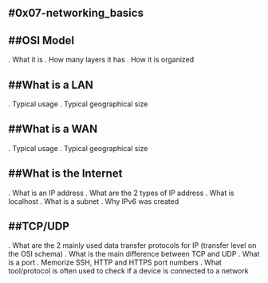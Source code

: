 #0x07-networking_basics
---

##OSI Model
---

. What it is
. How many layers it has
. How it is organized

##What is a LAN
---

. Typical usage
. Typical geographical size

##What is a WAN
---

. Typical usage
. Typical geographical size

##What is the Internet
---

. What is an IP address
. What are the 2 types of IP address
. What is localhost
. What is a subnet
. Why IPv6 was created

##TCP/UDP
---

. What are the 2 mainly used data transfer protocols for IP (transfer level on the OSI schema)
. What is the main difference between TCP and UDP
. What is a port
. Memorize SSH, HTTP and HTTPS port numbers
. What tool/protocol is often used to check if a device is connected to a network
